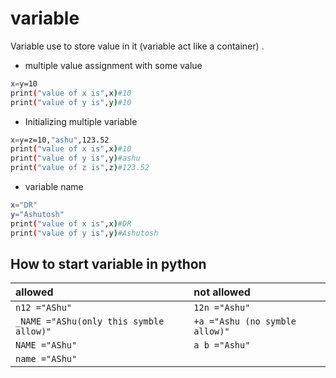 # variable

Variable use to store value in it (variable act like a container) .
- multiple value assignment with some value

```bash
x=y=10
print("value of x is",x)#10
print("value of y is",y)#10

```
- Initializing multiple variable

```bash
x=y=z=10,"ashu",123.52
print("value of x is",x)#10
print("value of y is",y)#ashu
print("value of z is",z)#123.52
```
- variable name

```bash
x="DR"
y="Ashutosh"
print("value of x is",x)#DR
print("value of y is",y)#Ashutosh

```

How to start variable in python
----

| allowed | not allowed    | 
| :-------- | :------- | 
| `n12 ="AShu"`      | `12n ="Ashu"` |
| `_NAME ="AShu(only this symble allow)"`      | `+a ="Ashu (no symble allow)"` |  
| `NAME ="AShu"`      | `a b ="Ashu"` |  
| `name ="AShu"`      |  |  


